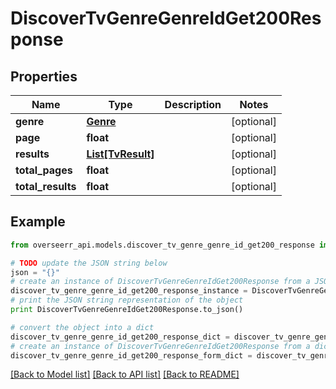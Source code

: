 # DiscoverTvGenreGenreIdGet200Response


## Properties
Name | Type | Description | Notes
------------ | ------------- | ------------- | -------------
**genre** | [**Genre**](Genre.md) |  | [optional] 
**page** | **float** |  | [optional] 
**results** | [**List[TvResult]**](TvResult.md) |  | [optional] 
**total_pages** | **float** |  | [optional] 
**total_results** | **float** |  | [optional] 

## Example

```python
from overseerr_api.models.discover_tv_genre_genre_id_get200_response import DiscoverTvGenreGenreIdGet200Response

# TODO update the JSON string below
json = "{}"
# create an instance of DiscoverTvGenreGenreIdGet200Response from a JSON string
discover_tv_genre_genre_id_get200_response_instance = DiscoverTvGenreGenreIdGet200Response.from_json(json)
# print the JSON string representation of the object
print DiscoverTvGenreGenreIdGet200Response.to_json()

# convert the object into a dict
discover_tv_genre_genre_id_get200_response_dict = discover_tv_genre_genre_id_get200_response_instance.to_dict()
# create an instance of DiscoverTvGenreGenreIdGet200Response from a dict
discover_tv_genre_genre_id_get200_response_form_dict = discover_tv_genre_genre_id_get200_response.from_dict(discover_tv_genre_genre_id_get200_response_dict)
```
[[Back to Model list]](../README.md#documentation-for-models) [[Back to API list]](../README.md#documentation-for-api-endpoints) [[Back to README]](../README.md)


